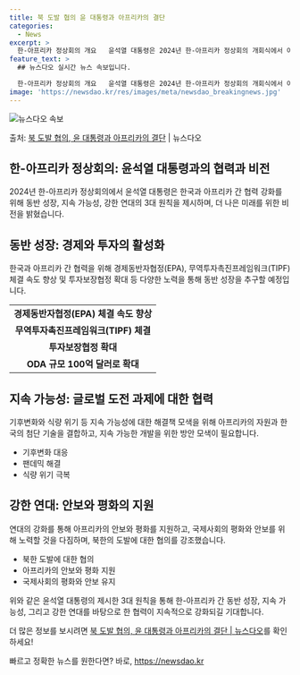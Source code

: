 ```yaml
---
title: 북 도발 협의 윤 대통령과 아프리카의 결단
categories:
  - News
excerpt: >
  한-아프리카 정상회의 개요   윤석열 대통령은 2024년 한-아프리카 정상회의 개회식에서 아프리카와의 협력을…
feature_text: >
  ## 뉴스다오 실시간 뉴스 속보입니다.

  한-아프리카 정상회의 개요   윤석열 대통령은 2024년 한-아프리카 정상회의 개회식에서 아프리카와의 협력을…
image: 'https://newsdao.kr/res/images/meta/newsdao_breakingnews.jpg'
---
```


![뉴스다오 속보](https://newsdao.kr/res/images/meta/newsdao_breakingnews.jpg)

<p>출처: <a href="https://newsdao.kr/4072" rel="dofollow">북 도발 협의, 윤 대통령과 아프리카의 결단</a> | 뉴스다오</p>

<h2 data-ke-size="size26">한-아프리카 정상회의: 윤석열 대통령과의 협력과 비전</h2>
<p data-ke-size="size16">2024년 한-아프리카 정상회의에서 윤석열 대통령은 한국과 아프리카 간 협력 강화를 위해 동반 성장, 지속 가능성, 강한 연대의 3대 원칙을 제시하며, 더 나은 미래를 위한 비전을 밝혔습니다.</p>

<h2 data-ke-size="size24">동반 성장: 경제와 투자의 활성화</h2>
<p data-ke-size="size16">한국과 아프리카 간 협력을 위해 경제동반자협정(EPA), 무역투자촉진프레임워크(TIPF) 체결 속도 향상 및 투자보장협정 확대 등 다양한 노력을 통해 동반 성장을 추구할 예정입니다.</p>
<table>
	<tr>
		<td style="text-align: center; height: 17px;"><b>경제동반자협정(EPA) 체결 속도 향상</b></td>
	</tr>
	<tr>
		<td style="text-align: center; height: 17px;"><b>무역투자촉진프레임워크(TIPF) 체결</b></td>
	</tr>
	<tr>
		<td style="text-align: center; height: 17px;"><b>투자보장협정 확대</b></td>
	</tr>
        <tr>
		<td style="text-align: center; height: 17px;"><b>ODA 규모 100억 달러로 확대</b></td>
	</tr>
</table>

<h2 data-ke-size="size24">지속 가능성: 글로벌 도전 과제에 대한 협력</h2>
<p data-ke-size="size16">기후변화와 식량 위기 등 지속 가능성에 대한 해결책 모색을 위해 아프리카의 자원과 한국의 첨단 기술을 결합하고, 지속 가능한 개발을 위한 방안 모색이 필요합니다.</p>
<ul>
	<li>기후변화 대응</li>
	<li>팬데믹 해결</li>
	<li>식량 위기 극복</li>
</ul>

<h2 data-ke-size="size24">강한 연대: 안보와 평화의 지원</h2>
<p data-ke-size="size16">연대의 강화를 통해 아프리카의 안보와 평화를 지원하고, 국제사회의 평화와 안보를 위해 노력할 것을 다짐하며, 북한의 도발에 대한 협의를 강조했습니다.</p>
<ul>
	<li>북한 도발에 대한 협의</li>
	<li>아프리카의 안보와 평화 지원</li>
	<li>국제사회의 평화와 안보 유지</li>
</ul>

<p data-ke-size="size16">위와 같은 윤석열 대통령의 제시한 3대 원칙을 통해 한-아프리카 간 동반 성장, 지속 가능성, 그리고 강한 연대를 바탕으로 한 협력이 지속적으로 강화되길 기대합니다.</p>
<p data-ke-size="size16">더 많은 정보를 보시려면 <a href="https://newsdao.kr/4072">북 도발 협의, 윤 대통령과 아프리카의 결단 | 뉴스다오</a>를 확인하세요!</p> 

빠르고 정확한 뉴스를 원한다면? 바로, <a href="https://newsdao.kr" rel="dofollow">https://newsdao.kr</a>


